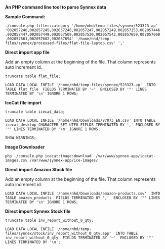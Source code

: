 **An PHP command line tool to parse Synnex data**

**Sample Command:**

`./console.php filter:category '/home/nhd/temp-files/synnex/523323.ap' '002057240,002057245,002057246,002057247,002057249,002057253,002057446,002057447,002057448,002057509,002057530,002057542,002057659,002057660,002057661,002057682,002057694' '/home/nhd/temp-files/synnex/processed-files/flat-file-laptop.csv' ','`

**Direct import app file**

Add an empty column at the beginning of the file. That column represents auto increment id.
 
 `truncate table flat_file;`
 
`LOAD DATA LOCAL INFILE '/home/nhd/temp-files/synnex/523323.ap'  INTO TABLE flat_file  FIELDS TERMINATED BY '~'  ENCLOSED BY '"' LINES TERMINATED BY '\n' IGNORE 1 ROWS;`

**IceCat file import**

`truncate table icecat_data;`

`LOAD DATA LOCAL INFILE '/home/nhd/Downloads/87073_EN.csv' INTO TABLE icecat_desktop CHARACTER SET UTF8 FIELDS TERMINATED BY ',' ENCLOSED BY '"' LINES TERMINATED BY '\n' IGNORE 1 ROWS;`

`SHOW WARNINGS;`

**Image Downloader**

`php ./console.php icecat:image:download  /var/www/synnex-app/icecat-images.csv /var/www/synnex-app/ice-images/`


**Direct import Amazon Stock file**

Add an empty column at the beginning of the file. That column represents auto increment id.

`LOAD DATA LOCAL INFILE '/home/nhd/Downloads/amazon-products.csv'  INTO TABLE amazon_products  FIELDS TERMINATED BY ','  ENCLOSED BY '"' LINES TERMINATED BY '\n' IGNORE 1 ROWS;`

**Direct import Synnex Stock file**

`truncate table inv_report_without_0_qty;`

`LOAD DATA LOCAL INFILE '/home/nhd/temp-files/synnex/stock/inv_report_without_0_qty.app'  INTO TABLE inv_report_without_0_qty  FIELDS TERMINATED BY '~'  ENCLOSED BY '"' LINES TERMINATED BY '\n';`